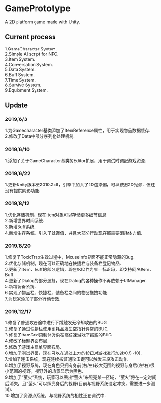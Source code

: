 # GamePrototype
A 2D platform game made with Unity.
## Current process  
1.GameCharacter System.  
2.Simple AI script for NPC.  
3.Item System.  
4.Conversation System.  
5.Data System.  
6.Buff System.  
7.Time System.  
8.Survive System.    
9.Equipment System.
## Update  
###  2019/6/3
1.为Gamecharacter基类添加了ItemReference属性，用于实现物品数据缓存.  
2.修改了Data中部分序列化处理机制.  
###  2019/6/10
1.添加了关于GameCharacter基类的Editor扩展，用于调试时调配游戏资源.
###  2019/6/22
1.更新Unity版本至2019.2b6，引擎中加入了2D渲染器，可以使用2D光源，但还没有提供阴影功能.
###  2019/8/12
1.优化存储机制，现在Item对象可以存储更多细节信息.  
2.新增世界时间系统.  
3.新增Buff系统.  
4.新增生存系统，引入了饥饿值，并且大部分行动现在都需要消耗体力值.  
###  2019/8/20
1.修复了ToxicTrap生效过程中，MouseInfo界面不能正常隐藏的Bug.  
2.优化存储机制，现在可以正确地在快捷栏与装备栏登记物品.  
3.更新了Item、buff的部分逻辑，现在以ID作为唯一标识码，即支持同名Item、Buff.  
4.更新了Dialog的部分逻辑，现在Dialog的各种操作不再依赖于UIManager.  
5.新增装备系统.  
6.实现了物品栏、快捷栏、装备栏之间的物品拖拽功能.  
7.为玩家添加了部分行动音效.  
###  2019/12/17
1.修复了普通攻击途中进行下蹲触发无冷却攻击的BUG.  
2.修复了通过快捷栏使用消耗品发生空指针异常的BUG.  
3.修复了ItemGrid预制体对象在高倍速游戏下报空的BUG.  
4.修改了标题界面布局.  
5.修改了游戏主菜单界面布局.  
6.增加了测试界面，现在可以在通过上方的按钮对游戏进行加速(0.5~10).  
7.增加了连击系统，现在连续按普通攻击键可以触发三段攻击动作.  
8.增加了视野系统，现在角色只拥有身前(右/左)较大范围的视野与身后(左/右)很小范围的视野，视野外的场景显示为黑色.  
9.增加了“萤火”系统，玩家可以丢出“萤火”来照亮某一区域，“萤火”将在一定时间后消失，且“萤火”可以照亮身后的视野(目前与视野系统设定冲突，需要进一步测试).  
10.增加了资源点系统，与视野系统的相性还在调试中.  